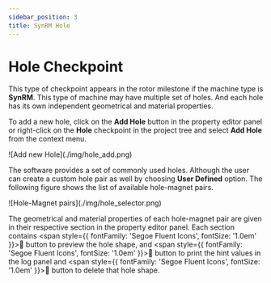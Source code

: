 ```yaml
---
sidebar_position: 3
title: SynRM Hole
---
```

# Hole Checkpoint
This type of checkpoint appears in the rotor milestone if the machine type is **SynRM**. This type of machine may have multiple set of holes. And each hole has its own independent geometrical and material properties. 

To add a new hole, click on the **Add Hole** button in the property editor panel or right-click on the **Hole** checkpoint in the project tree and select **Add Hole** from the context menu.

<p>![Add new Hole](./img/hole_add.png)</p>

The software provides a set of commonly used holes. Although the user can create a custom hole pair as well by choosing **User Defined** option. The following figure shows the list of available hole-magnet pairs.

<p>![Hole-Magnet pairs](./img/hole_selector.png)</p>

The geometrical and material properties of each hole-magnet pair are given in their respective section in the property editor panel. Each section contains <span style={{ fontFamily: 'Segoe Fluent Icons', fontSize: '1.0em' }}>&#xE9CE;</span> button to preview the hole shape, and <span style={{ fontFamily: 'Segoe Fluent Icons', fontSize: '1.0em' }}>&#xEC5B;</span> button to print the hint values in the log panel and <span style={{ fontFamily: 'Segoe Fluent Icons', fontSize: '1.0em' }}>&#xE74D;</span> button to delete that hole shape.
